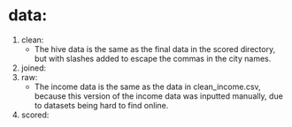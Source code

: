 # data:
1. clean:
    - The hive data is the same as the final data in the scored directory, but with slashes added to escape the commas in the city names.
2. joined:
3. raw:
    - The income data is the same as the data in clean_income.csv, because this version of the income data was inputted manually, due to datasets being hard to find online.
4. scored:

